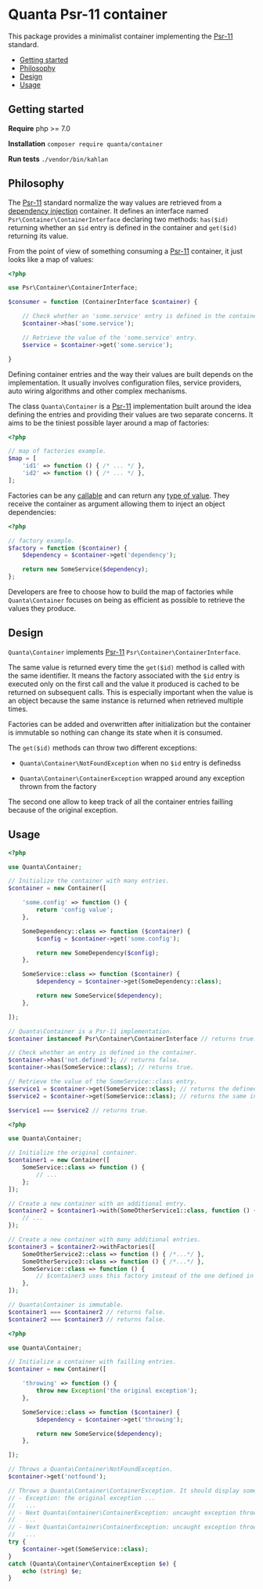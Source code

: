 # Quanta Psr-11 container

This package provides a minimalist container implementing the  [Psr-11](https://www.php-fig.org/psr/psr-11/) standard.

- [Getting started](#getting-started)
- [Philosophy](#philosophy)
- [Design](#design)
- [Usage](#usage)

## Getting started

**Require** php >= 7.0

**Installation** `composer require quanta/container`

**Run tests** `./vendor/bin/kahlan`

## Philosophy

The [Psr-11](https://www.php-fig.org/psr/psr-11/) standard normalize the way values are retrieved from a [dependency injection](https://en.wikipedia.org/wiki/Dependency_injection) container. It defines an interface named `Psr\Container\ContainerInterface` declaring two methods: `has($id)` returning whether an `$id` entry is defined in the container and `get($id)` returning its value.

From the point of view of something consuming a [Psr-11](https://www.php-fig.org/psr/psr-11/) container, it just looks like a map of values:

```php
<?php

use Psr\Container\ContainerInterface;

$consumer = function (ContainerInterface $container) {

    // Check whether an 'some.service' entry is defined in the container.
    $container->has('some.service');

    // Retrieve the value of the 'some.service' entry.
    $service = $container->get('some.service');

}
```

Defining container entries and the way their values are built depends on the implementation. It usually involves configuration files, service providers, auto wiring algorithms and other complex mechanisms.

The class `Quanta\Container` is a [Psr-11](https://www.php-fig.org/psr/psr-11/) implementation built around the idea defining the entries and providing their values are two separate concerns. It aims to be the tiniest possible layer around a map of factories:

```php
<?php

// map of factories example.
$map = [
    'id1' => function () { /* ... */ },
    'id2' => function () { /* ... */ },
];
```

Factories can be any [callable](http://php.net/manual/en/language.types.callable.php) and can return any [type of value](http://php.net/manual/fr/language.types.intro.php). They receive the container as argument allowing them to inject an object dependencies:

```php
<?php

// factory example.
$factory = function ($container) {
    $dependency = $container->get('dependency');

    return new SomeService($dependency);
};
```

Developers are free to choose how to build the map of factories while `Quanta\Container` focuses on being as efficient as possible to retrieve the values they produce.

## Design

`Quanta\Container` implements [Psr-11](https://www.php-fig.org/psr/psr-11/) `Psr\Container\ContainerInterface`.

The same value is returned every time the `get($id)` method is called with the same identifier. It means the factory associated with the `$id` entry is executed only on the first call and the value it produced is cached to be returned on subsequent calls. This is especially important when the value is an object because the same instance is returned when retrieved multiple times.

Factories can be added and overwritten after initialization but the container is immutable so nothing can change its state when it is consumed.

The `get($id)` methods can throw two different exceptions:

- `Quanta\Container\NotFoundException` when no `$id` entry is definedss

- `Quanta\Container\ContainerException` wrapped around any exception thrown from the factory

The second one allow to keep track of all the container entries failling because of the original exception.

## Usage

```php
<?php

use Quanta\Container;

// Initialize the container with many entries.
$container = new Container([

    'some.config' => function () {
        return 'config value';
    },

    SomeDependency::class => function ($container) {
        $config = $container->get('some.config');

        return new SomeDependency($config);
    },

    SomeService::class => function ($container) {
        $dependency = $container->get(SomeDependency::class);

        return new SomeService($dependency);
    },

]);

// Quanta\Container is a Psr-11 implementation.
$container instanceof Psr\Container\ContainerInterface // returns true.

// Check whether an entry is defined in the container.
$container->has('not.defined'); // returns false.
$container->has(SomeService::class); // returns true.

// Retrieve the value of the SomeService::class entry.
$service1 = $container->get(SomeService::class); // returns the defined instance of SomeService.
$service2 = $container->get(SomeService::class); // returns the same instance of SomeService.

$service1 === $service2 // returns true.
```

```php
<?php

use Quanta\Container;

// Initialize the original container.
$container1 = new Container([
    SomeService::class => function () {
        // ...
    };
]);

// Create a new container with an additional entry.
$container2 = $container1->with(SomeOtherService1::class, function () {
    // ...
});

// Create a new container with many additional entries.
$container3 = $container2->withFactories([
    SomeOtherService2::class => function () { /*...*/ },
    SomeOtherService3::class => function () { /*...*/ },
    SomeService::class => function () {
        // $container3 uses this factory instead of the one defined in $container1.
    },
]);

// Quanta\Container is immutable.
$container1 === $container2 // returns false.
$container2 === $container3 // returns false.
```

```php
<?php

use Quanta\Container;

// Initialize a container with failling entries.
$container = new Container([

    'throwing' => function () {
        throw new Exception('the original exception');
    },

    SomeService::class => function ($container) {
        $dependency = $container->get('throwing');

        return new SomeService($dependency);
    },

]);

// Throws a Quanta\Container\NotFoundException.
$container->get('notfound');

// Throws a Quanta\Container\ContainerException. It should display something like:
// - Exception: the original exception ...
//   ...
// - Next Quanta\Container\ContainerException: uncaught exception thrown when retrieving the 'throwing' entry from the container ...
//   ...
// - Next Quanta\Container\ContainerException: uncaught exception thrown when retrieving the 'SomeService' entry from the container ...
//   ...
try {
    $container->get(SomeService::class);
}
catch (Quanta\Container\ContainerException $e) {
    echo (string) $e;
}
```

